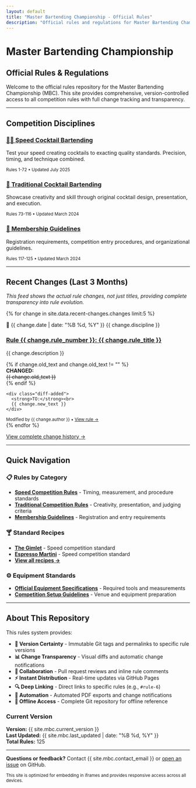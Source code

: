```yaml
---
layout: default
title: "Master Bartending Championship - Official Rules"
description: "Official rules and regulations for Master Bartending Championship competitions"
---
```


# Master Bartending Championship
## Official Rules & Regulations

Welcome to the official rules repository for the Master Bartending Championship (MBC). This site provides comprehensive, version-controlled access to all competition rules with full change tracking and transparency.

---

## Competition Disciplines

<div class="discipline-grid">
  <div class="discipline-card">
    <h3><a href="/rules/speed-cocktail-bartending/">🏃‍♂️ Speed Cocktail Bartending</a></h3>
    <p>Test your speed creating cocktails to exacting quality standards. Precision, timing, and technique combined.</p>
    <small>Rules 1-72 • Updated July 2025</small>
  </div>

  <div class="discipline-card">
    <h3><a href="/rules/traditional-bartending/">🎨 Traditional Cocktail Bartending</a></h3>
    <p>Showcase creativity and skill through original cocktail design, presentation, and execution.</p>
    <small>Rules 73-116 • Updated March 2024</small>
  </div>

  <div class="discipline-card">
    <h3><a href="/rules/membership/">👥 Membership Guidelines</a></h3>
    <p>Registration requirements, competition entry procedures, and organizational guidelines.</p>
    <small>Rules 117-125 • Updated March 2024</small>
  </div>
</div>

---

## Recent Changes (Last 3 Months)

*This feed shows the actual rule changes, not just titles, providing complete transparency into rule evolution.*

{% for change in site.data.recent-changes.changes limit:5 %}
<div class="change-entry change-impact-{{ change.impact }}">
  <div class="change-header">
    <span class="change-date">📅 {{ change.date | date: "%B %d, %Y" }}</span>
    <span class="change-discipline">{{ change.discipline }}</span>
  </div>
  
  <h3 class="change-title">
    <a href="/rules/{{ change.discipline | downcase | replace: ' ', '-' | replace: 'cocktail-bartending', 'bartending' }}/#rule-{{ change.rule_number }}">
      Rule {{ change.rule_number }}: {{ change.rule_title }}
    </a>
  </h3>
  
  <p class="change-description">{{ change.description }}</p>
  
  <div class="change-diff">
    {% if change.old_text and change.old_text != "" %}
    <div class="diff-removed">
      <strong>CHANGED:</strong><br>
      <del>{{ change.old_text }}</del>
    </div>
    {% endif %}
    
    <div class="diff-added">
      <strong>TO:</strong><br>
      {{ change.new_text }}
    </div>
  </div>
  
  <div class="change-meta">
    <small>Modified by {{ change.author }} • <a href="/rules/{{ change.discipline | downcase | replace: ' ', '-' | replace: 'cocktail-bartending', 'bartending' }}/#rule-{{ change.rule_number }}">View rule →</a></small>
  </div>
</div>
{% endfor %}

<p class="view-all-changes"><a href="/changelog/">View complete change history →</a></p>

---

## Quick Navigation

### 📋 Rules by Category
- **[Speed Competition Rules](/rules/speed-cocktail-bartending/)** - Timing, measurement, and procedure standards
- **[Traditional Competition Rules](/rules/traditional-bartending/)** - Creativity, presentation, and judging criteria  
- **[Membership Guidelines](/rules/membership/)** - Registration and entry requirements

### 🍸 Standard Recipes
- **[The Gimlet](/recipes/gimlet/)** - Speed competition standard
- **[Espresso Martini](/recipes/espresso-martini/)** - Speed competition standard
- **[View all recipes →](/recipes/)**

### ⚙️ Equipment Standards
- **[Official Equipment Specifications](/equipment/standardized-equipment/)** - Required tools and measurements
- **[Competition Setup Guidelines](/equipment/)** - Venue and equipment preparation

---

## About This Repository

This rules system provides:

- **🔗 Version Certainty** - Immutable Git tags and permalinks to specific rule versions
- **📊 Change Transparency** - Visual diffs and automatic change notifications  
- **👥 Collaboration** - Pull request reviews and inline rule comments
- **⚡ Instant Distribution** - Real-time updates via GitHub Pages
- **🔍 Deep Linking** - Direct links to specific rules (e.g., `#rule-6`)
- **🤖 Automation** - Automated PDF exports and change notifications
- **📱 Offline Access** - Complete Git repository for offline reference

### Current Version
**Version:** {{ site.mbc.current_version }}  
**Last Updated:** {{ site.mbc.last_updated | date: "%B %d, %Y" }}  
**Total Rules:** 125

---

<div class="footer-links">
  <p><strong>Questions or feedback?</strong> Contact {{ site.mbc.contact_email }} or <a href="{{ site.github.repository_url }}/issues">open an issue</a> on GitHub.</p>
  
  <p><small>This site is optimized for embedding in iframes and provides responsive access across all devices.</small></p>
</div>